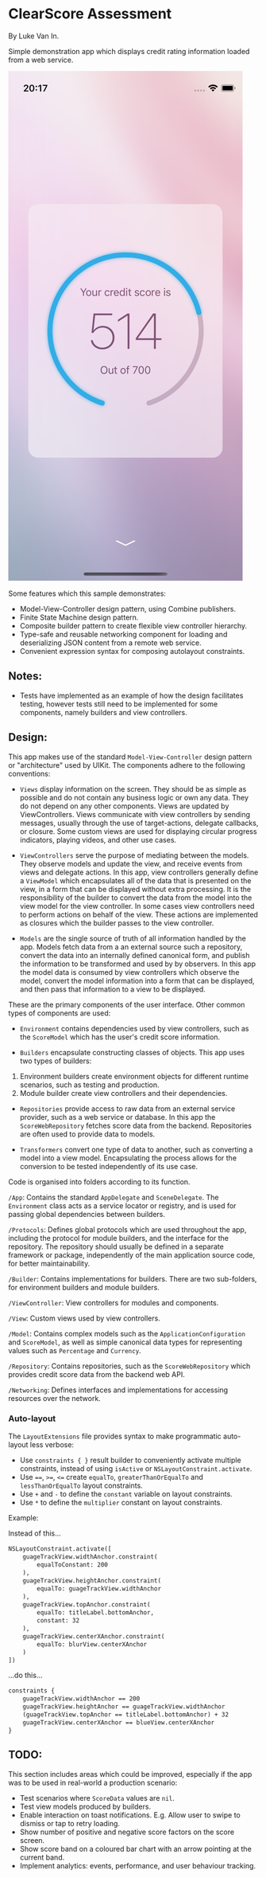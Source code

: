 #  ClearScore Assessment

By Luke Van In.

Simple demonstration app which displays credit rating information loaded from a web service. 

![Score screen, portrait orientation, light mode](Screenshots/score-light-portrait.png "Score screen")

Some features which this sample demonstrates:
- Model-View-Controller design pattern, using Combine publishers.
- Finite State Machine design pattern. 
- Composite builder pattern to create flexible view controller hierarchy.
- Type-safe and reusable networking component for loading and deserializing JSON content from a remote web service.
- Convenient expression syntax for composing autolayout constraints.

## Notes:

- Tests have implemented as an example of how the design facilitates testing, however tests still need to be 
implemented for some components, namely builders and view controllers.

## Design:

This app makes use of the standard `Model-View-Controller` design pattern or "architecture" used by UIKit. The 
components adhere to the following conventions:

- `Views` display information on the screen. They should be as simple as possible and do not contain any business logic 
or own any data. They do not depend on any other components. Views are updated by ViewControllers. Views communicate 
with view controllers by sending messages, usually through the use of target-actions, delegate callbacks, or closure. 
Some custom views are used for displaying circular progress indicators, playing videos, and other use cases.    

- `ViewControllers` serve the purpose of mediating between the models. They observe models and update the view, and 
receive events from views and delegate actions. In this app, view controllers generally define a `ViewModel` which
encapsulates all of the data that is presented on the view, in a form that can be displayed without extra processing.
It is the responsibility of the builder to convert the data from the model into the view model for the view controller.
In some cases view controllers need to perform actions on behalf of the view. These actions are implemented as closures
which the builder passes to the view controller.

- `Models` are the single source of truth of all information handled by the app. Models fetch data from a an external 
source such a repository, convert the data into an internally defined canonical form, and publish the information to
be transformed and used by by observers. In this app the model data is consumed by view controllers which observe
the model, convert the model information into a form that can be displayed, and then pass that information to a view
to be displayed.

These are the primary components of the user interface. Other common types of components are used:

- `Environment` contains dependencies used by view controllers, such as the `ScoreModel` which has the user's credit 
score information.

- `Builders` encapsulate constructing classes of objects. This app uses two types of builders: 
1. Environment builders create environment objects for different runtime scenarios, such as testing and production.
2. Module builder create view controllers and their dependencies.

- `Repositories` provide access to raw data from an external service provider, such as a web service or database. In 
this app the `ScoreWebRepository` fetches score data from the backend. Repositories are often used to provide data 
to models.  

- `Transformers` convert one type of data to another, such as converting a model into a view model. Encapsulating 
the process allows for the conversion to be tested independently of its use case. 

Code is organised into folders according to its function. 

`/App`: Contains the standard `AppDelegate` and `SceneDelegate`. The `Environment` class acts as a service locator or
registry, and is used for passing global dependencies between builders. 

`/Protocols`: Defines global protocols which are used throughout the app, including the protocol for module builders, 
and the interface for the repository. The repository should usually be defined in a separate framework or 
package, independently of the main application source code, for better maintainability.

`/Builder`: Contains implementations for builders. There are two sub-folders, for environment builders and 
module builders.

`/ViewController`: View controllers for modules and components.

`/View`: Custom views used by view controllers. 

`/Model`: Contains complex models such as the `ApplicationConfiguration` and `ScoreModel`, as well as simple canonical 
data types for representing values such as `Percentage` and `Currency`.     

`/Repository`: Contains repositories, such as the `ScoreWebRepository` which provides credit score data from the backend
web API.

`/Networking`: Defines interfaces and implementations for accessing resources over the network.

### Auto-layout

The `LayoutExtensions` file provides syntax to make programmatic auto-layout less verbose:

- Use `constraints { }` result builder to conveniently activate multiple constraints, instead of using `isActive` 
or `NSLayoutConstraint.activate`. 
- Use `==`, `>=`, `<=` create `equalTo`, `greaterThanOrEqualTo` and `lessThanOrEqualTo` layout constraints.
- Use `+` and `-` to define the `constant` variable on layout constraints.
- Use `*` to define the `multiplier` constant on layout constraints.

Example:

Instead of this...

```
NSLayoutConstraint.activate([
    guageTrackView.widthAnchor.constraint(
        equalToConstant: 200
    ),
    guageTrackView.heightAnchor.constraint(
        equalTo: guageTrackView.widthAnchor
    ),
    guageTrackView.topAnchor.constraint(
        equalTo: titleLabel.bottomAnchor,
        constant: 32
    ),
    guageTrackView.centerXAnchor.constraint(
        equalTo: blurView.centerXAnchor
    )
])
```  

...do this...

```
constraints {
    guageTrackView.widthAnchor == 200
    guageTrackView.heightAnchor == guageTrackView.widthAnchor
    (guageTrackView.topAnchor == titleLabel.bottomAnchor) + 32
    guageTrackView.centerXAnchor == blueView.centerXAnchor
}
``` 

## TODO: 

This section includes areas which could be improved, especially if the app was to be used in real-world a 
production scenario:

- Test scenarios where `ScoreData` values are `nil`.
- Test view models produced by builders. 
- Enable interaction on toast notifications. E.g. Allow user to swipe to dismiss or tap to retry loading. 
- Show number of positive and negative score factors on the score screen.
- Show score band on a coloured bar chart with an arrow pointing at the current band.
- Implement analytics: events, performance, and user behaviour tracking.
